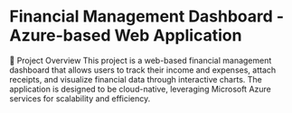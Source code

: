 # Financial Management Dashboard - Azure-based Web Application

📌 Project Overview
This project is a web-based financial management dashboard that allows users to track their income and expenses, attach receipts, and visualize financial data through interactive charts. The application is designed to be cloud-native, leveraging Microsoft Azure services for scalability and efficiency.


